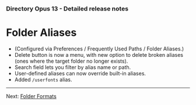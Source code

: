 ### Directory Opus 13 - Detailed release notes

# Folder Aliases

- (Configured via Preferences / Frequently Used Paths / Folder Aliases.)
- Delete button is now a menu, with new option to delete broken aliases (ones where the target folder no longer exists).
- Search field lets you filter by alias name or path.
- User-defined aliases can now override built-in aliases.
- Added `/userfonts` alias.

------------------------------------------------------------------------

Next: [Folder Formats](/Manual/release_history/opus13_detailed/folder_formats.md)
